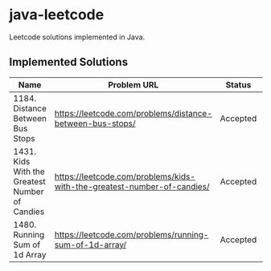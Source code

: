 # java-leetcode

Leetcode solutions implemented in Java.

## Implemented Solutions

Name|Problem URL|Status|Submission URL
---|---|---|---
1184. Distance Between Bus Stops|https://leetcode.com/problems/distance-between-bus-stops/|Accepted|https://leetcode.com/submissions/detail/456652309/
1431. Kids With the Greatest Number of Candies|https://leetcode.com/problems/kids-with-the-greatest-number-of-candies/|Accepted|https://leetcode.com/submissions/detail/456903259/ 
1480. Running Sum of 1d Array|https://leetcode.com/problems/running-sum-of-1d-array/|Accepted|https://leetcode.com/submissions/detail/456619447/

